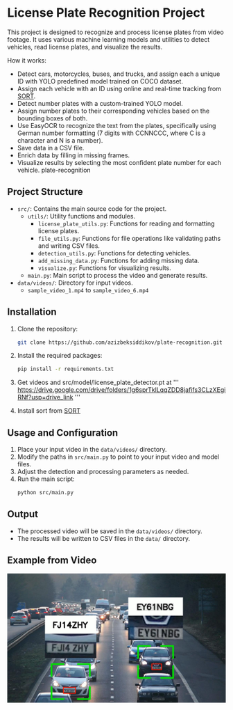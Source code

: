 # License Plate Recognition Project

This project is designed to recognize and process license plates from video footage. It uses various machine learning models and utilities to detect vehicles, read license plates, and visualize the results.

How it works:

- Detect cars, motorcycles, buses, and trucks, and assign each a unique ID with YOLO predefined model trained on COCO dataset.
- Assign each vehicle with an ID using online and real-time tracking from [SORT](https://github.com/abewley/sort).
- Detect number plates with a custom-trained YOLO model.
- Assign number plates to their corresponding vehicles based on the bounding boxes of both.
- Use EasyOCR to recognize the text from the plates, specifically using German number formatting (7 digits with CCNNCCC, where C is a character and N is a number).
- Save data in a CSV file.
- Enrich data by filling in missing frames.
- Visualize results by selecting the most confident plate number for each vehicle.
  plate-recognition

## Project Structure

- `src/`: Contains the main source code for the project.
  - `utils/`: Utility functions and modules.
    - `license_plate_utils.py`: Functions for reading and formatting license plates.
    - `file_utils.py`: Functions for file operations like validating paths and writing CSV files.
    - `detection_utils.py`: Functions for detecting vehicles.
    - `add_missing_data.py`: Functions for adding missing data.
    - `visualize.py`: Functions for visualizing results.
  - `main.py`: Main script to process the video and generate results.
- `data/videos/`: Directory for input videos.
  - `sample_video_1.mp4` to `sample_video_6.mp4`

## Installation

1. Clone the repository:

   ```bash
   git clone https://github.com/azizbeksiddikov/plate-recognition.git .
   ```

2. Install the required packages:
   ```bash
   pip install -r requirements.txt
   ```
3. Get videos and src/model/license_plate_detector.pt at
   '''
   https://drive.google.com/drive/folders/1g6sprTklLqqZDD8jafifs3CLzXEgiRNf?usp=drive_link
   '''
4. Install sort from [SORT](https://github.com/abewley/sort)

## Usage and Configuration

1. Place your input video in the `data/videos/` directory.
2. Modify the paths in `src/main.py` to point to your input video and model files.
3. Adjust the detection and processing parameters as needed.
4. Run the main script:
   ```bash
   python src/main.py
   ```

## Output

- The processed video will be saved in the `data/videos/` directory.
- The results will be written to CSV files in the `data/` directory.

## Example from Video

![Image](public/plate-recognition.jpeg)
